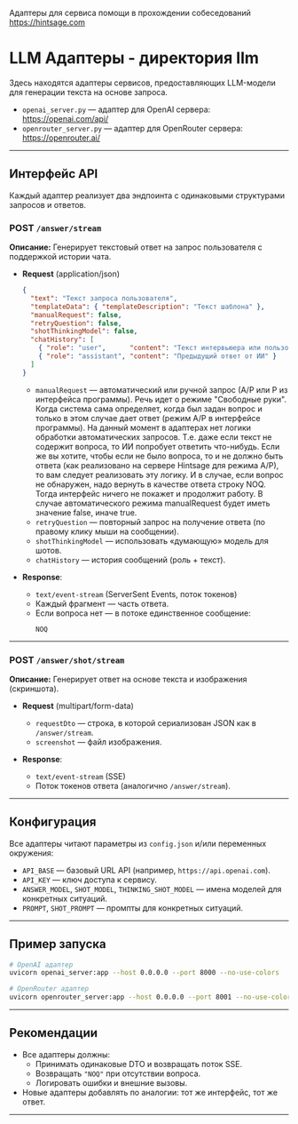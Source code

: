 Адаптеры для сервиса помощи в прохождении собеседований https://hintsage.com

# LLM Адаптеры - директория llm

Здесь находятся адаптеры сервисов, предоставляющих LLM-модели для генерации текста на основе запроса.

- `openai_server.py` — адаптер для OpenAI сервера: https://openai.com/api/
- `openrouter_server.py` — адаптер для OpenRouter сервера: https://openrouter.ai/

---

## Интерфейс API

Каждый адаптер реализует два эндпоинта с одинаковыми структурами запросов и ответов.

### POST `/answer/stream`

**Описание:** Генерирует текстовый ответ на запрос пользователя с поддержкой истории чата.

- **Request** (application/json)
  ```json
  {
    "text": "Текст запроса пользователя",
    "templateData": { "templateDescription": "Текст шаблона" },
    "manualRequest": false,
    "retryQuestion": false,
    "shotThinkingModel": false,
    "chatHistory": [
      { "role": "user",      "content": "Текст интервьюера или пользователя" },
      { "role": "assistant", "content": "Предыдущий ответ от ИИ" }
    ]
  }
  ```
  - `manualRequest` — автоматический или ручной запрос (А/Р или Р из интерфейса программы). Речь идет о режиме "Свободные руки". 
                    Когда система сама определяет, когда был задан вопрос и только в этом случае дает ответ (режим А/Р в интерфейсе программы).
                    На данный момент в адаптерах нет логики обработки автоматических запросов. Т.е. даже если текст не содержит вопроса, то ИИ попробует ответить что-нибудь. 
                    Если же вы хотите, чтобы если не было вопроса, то и не должно быть ответа (как реализовано на сервере Hintsage для режима А/Р), то вам следует
                    реализовать эту логику. И в случае, если вопрос не обнаружен, надо вернуть в качестве ответа строку NOQ. Тогда интерфейс ничего не покажет и продолжит работу.
                    В случае автоматического режима manualRequest будет иметь значение false, иначе true.
  - `retryQuestion` — повторный запрос на получение ответа (по правому клику мыши на сообщении).
  - `shotThinkingModel` — использовать «думающую» модель для шотов.
  - `chatHistory` — история сообщений (роль + текст).

- **Response**:
  - `text/event-stream` (ServerSent Events, поток токенов)
  - Каждый фрагмент — часть ответа.
  - Если вопроса нет — в потоке единственное сообщение:
    ```
    NOQ
    ```

---

### POST `/answer/shot/stream`

**Описание:** Генерирует ответ на основе текста и изображения (скриншота).

- **Request** (multipart/form-data)
  - `requestDto` — строка, в которой сериализован JSON как в `/answer/stream`.
  - `screenshot` — файл изображения.

- **Response**:
  - `text/event-stream` (SSE)
  - Поток токенов ответа (аналогично `/answer/stream`).

---

## Конфигурация

Все адаптеры читают параметры из `config.json` и/или переменных окружения:

- `API_BASE` — базовый URL API (например, `https://api.openai.com`).
- `API_KEY` — ключ доступа к сервису.
- `ANSWER_MODEL`, `SHOT_MODEL`, `THINKING_SHOT_MODEL` — имена моделей для конкретных ситуаций.
- `PROMPT`, `SHOT_PROMPT` — промпты для конкретных ситуаций.

---

## Пример запуска

```bash
# OpenAI адаптер
uvicorn openai_server:app --host 0.0.0.0 --port 8000 --no-use-colors

# OpenRouter адаптер
uvicorn openrouter_server:app --host 0.0.0.0 --port 8001 --no-use-colors
```

---

## Рекомендации

- Все адаптеры должны:
  - Принимать одинаковые DTO и возвращать поток SSE.
  - Возвращать `"NOQ"` при отсутствии вопроса.
  - Логировать ошибки и внешние вызовы.
- Новые адаптеры добавлять по аналогии: тот же интерфейс, тот же ответ.

---
